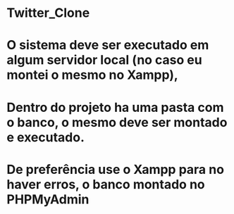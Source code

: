 # Twitter_Clone

# O sistema deve ser executado em algum servidor local (no caso eu montei o mesmo no Xampp), 
# Dentro do projeto ha uma pasta com o banco, o mesmo deve ser montado e executado. 

# De preferência use o Xampp para no haver erros, o banco montado no PHPMyAdmin

